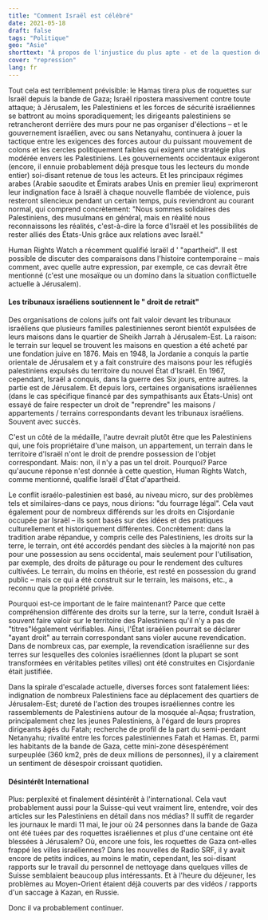 ```yaml
---
title: "Comment Israël est célébré"
date: 2021-05-18
draft: false
tags: "Politique"
geo: "Asie"
shorttext: "À propos de l'injustice du plus apte - et de la question de savoir qui ce conflit affecte encore"
cover: "repression"
lang: fr
---
```


Tout cela est terriblement prévisible: le Hamas tirera plus de roquettes sur Israël depuis la bande de Gaza; Israël ripostera massivement contre toute attaque; à Jérusalem, les Palestiniens et les forces de sécurité israéliennes se battront au moins sporadiquement; les dirigeants palestiniens se retrancheront derrière des murs pour ne pas organiser d'élections – et le gouvernement israélien, avec ou sans Netanyahu, continuera à jouer la tactique entre les exigences des forces autour du puissant mouvement de colons et les cercles politiquement faibles qui exigent une stratégie plus modérée envers les Palestiniens. Les gouvernements occidentaux exigeront (encore, il ennuie probablement déjà presque tous les lecteurs du monde entier) soi-disant retenue de tous les acteurs. Et les principaux régimes arabes (Arabie saoudite et Émirats arabes Unis en premier lieu) exprimeront leur indignation face à Israël à chaque nouvelle flambée de violence, puis resteront silencieux pendant un certain temps, puis reviendront au courant normal, qui comprend concrètement: "Nous sommes solidaires des Palestiniens, des musulmans en général, mais en réalité nous reconnaissons les réalités, c'est-à-dire la force d'Israël et les possibilités de rester alliés des États-Unis grâce aux relations avec Israël."

Human Rights Watch a récemment qualifié Israël d ' "apartheid". Il est possible de discuter des comparaisons dans l'histoire contemporaine – mais comment, avec quelle autre expression, par exemple, ce cas devrait être mentionné (c'est une mosaïque ou un domino dans la situation conflictuelle actuelle à Jérusalem).

#### Les tribunaux israéliens soutiennent le " droit de retrait"

Des organisations de colons juifs ont fait valoir devant les tribunaux israéliens que plusieurs familles palestiniennes seront bientôt expulsées de leurs maisons dans le quartier de Sheikh Jarrah à Jérusalem-Est. La raison: le terrain sur lequel se trouvent les maisons en question a été acheté par une fondation juive en 1876. Mais en 1948, la Jordanie a conquis la partie orientale de Jérusalem et y a fait construire des maisons pour les réfugiés palestiniens expulsés du territoire du nouvel État d'Israël. En 1967, cependant, Israël a conquis, dans la guerre des Six jours, entre autres. la partie est de Jérusalem. Et depuis lors, certaines organisations israéliennes (dans le cas spécifique financé par des sympathisants aux États-Unis) ont essayé de faire respecter un droit de "reprendre" les maisons / appartements / terrains correspondants devant les tribunaux israéliens. Souvent avec succès.

C'est un côté de la médaille, l'autre devrait plutôt être que les Palestiniens qui, une fois propriétaire d'une maison, un appartement, un terrain dans le territoire d'Israël n'ont le droit de prendre possession de l'objet correspondant. Mais: non, il n'y a pas un tel droit. Pourquoi? Parce qu'aucune réponse n'est donnée à cette question, Human Rights Watch, comme mentionné, qualifie Israël d'État d'apartheid.

Le conflit israélo-palestinien est basé, au niveau micro, sur des problèmes tels et similaires-dans ce pays, nous dirions: "du fourrage légal". Cela vaut également pour de nombreux différends sur les droits en Cisjordanie occupée par Israël – ils sont basés sur des idées et des pratiques culturellement et historiquement différentes. Concrètement: dans la tradition arabe répandue, y compris celle des Palestiniens, les droits sur la terre, le terrain, ont été accordés pendant des siècles à la majorité non pas pour une possession au sens occidental, mais seulement pour l'utilisation, par exemple, des droits de pâturage ou pour le rendement des cultures cultivées. Le terrain, du moins en théorie, est resté en possession du grand public – mais ce qui a été construit sur le terrain, les maisons, etc., a reconnu que la propriété privée.

Pourquoi est-ce important de le faire maintenant? Parce que cette compréhension différente des droits sur la terre, sur la terre, conduit Israël à souvent faire valoir sur le territoire des Palestiniens qu'il n'y a pas de "titres"légalement vérifiables. Ainsi, l'État israélien pourrait se déclarer "ayant droit" au terrain correspondant sans violer aucune revendication. Dans de nombreux cas, par exemple, la revendication israélienne sur des terres sur lesquelles des colonies israéliennes (dont la plupart se sont transformées en véritables petites villes) ont été construites en Cisjordanie était justifiée.

Dans la spirale d'escalade actuelle, diverses forces sont fatalement liées: indignation de nombreux Palestiniens face au déplacement des quartiers de Jérusalem-Est; dureté de l'action des troupes israéliennes contre les rassemblements de Palestiniens autour de la mosquée al-Aqsa; frustration, principalement chez les jeunes Palestiniens, à l'égard de leurs propres dirigeants âgés du Fatah; recherche de profil de la part du semi-perdant Netanyahu; rivalité entre les forces palestiniennes Fatah et Hamas. Et, parmi les habitants de la bande de Gaza, cette mini-zone désespérément surpeuplée (360 km2, près de deux millions de personnes), il y a clairement un sentiment de désespoir croissant quotidien.

#### Désintérêt International

Plus: perplexité et finalement désintérêt à l'international. Cela vaut probablement aussi pour la Suisse-qui veut vraiment lire, entendre, voir des articles sur les Palestiniens en détail dans nos médias? Il suffit de regarder les journaux le mardi 11 mai, le jour où 24 personnes dans la bande de Gaza ont été tuées par des roquettes israéliennes et plus d'une centaine ont été blessées à Jérusalem? Où, encore une fois, les roquettes de Gaza ont-elles frappé les villes israéliennes? Dans les nouvelles de Radio SRF, il y avait encore de petits indices, au moins le matin, cependant, les soi-disant rapports sur le travail du personnel de nettoyage dans quelques villes de Suisse semblaient beaucoup plus intéressants. Et à l'heure du déjeuner, les problèmes au Moyen-Orient étaient déjà couverts par des vidéos / rapports d'un saccage à Kazan, en Russie.

Donc il va probablement continuer.
